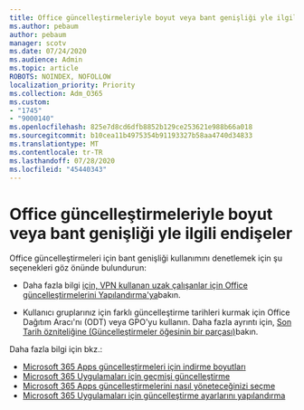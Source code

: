 ```yaml
---
title: Office güncelleştirmeleriyle boyut veya bant genişliği yle ilgili endişeler
ms.author: pebaum
author: pebaum
manager: scotv
ms.date: 07/24/2020
ms.audience: Admin
ms.topic: article
ROBOTS: NOINDEX, NOFOLLOW
localization_priority: Priority
ms.collection: Adm_O365
ms.custom:
- "1745"
- "9000140"
ms.openlocfilehash: 825e7d8cd6dfb8852b129ce253621e988b66a018
ms.sourcegitcommit: b10cea11b4975354b91193327b58aa4740d34833
ms.translationtype: MT
ms.contentlocale: tr-TR
ms.lasthandoff: 07/28/2020
ms.locfileid: "45440343"
---
```

# <a name="size-or-bandwidth-concerns-with-office-updates"></a>Office güncelleştirmeleriyle boyut veya bant genişliği yle ilgili endişeler

Office güncelleştirmeleri için bant genişliği kullanımını denetlemek için şu seçenekleri göz önünde bulundurun:

-   Daha fazla bilgi [için, VPN kullanan uzak çalışanlar için Office güncelleştirmelerini Yapılandırma'ya](https://techcommunity.microsoft.com/t5/office-365-blog/configuring-office-365-proplus-updates-for-remote-workers-using/ba-p/1253491)bakın.  
    
-   Kullanıcı gruplarınız için farklı güncelleştirme tarihleri kurmak için Office Dağıtım Aracı'nı (ODT) veya GPO'yu kullanın. Daha fazla ayrıntı için, [Son Tarih özniteliğine (Güncelleştirmeler öğesinin bir parçası)](https://docs.microsoft.com/deployoffice/configuration-options-for-the-office-2016-deployment-tool#deadline-attribute-part-of-updates-element)bakın.
    
Daha fazla bilgi için bkz.:  
- [Microsoft 365 Apps güncelleştirmeleri için indirme boyutları](https://docs.microsoft.com/officeupdates/download-sizes-office365-proplus-updates)  
- [Microsoft 365 Uygulamaları için geçmişi güncelleştirme](https://docs.microsoft.com/officeupdates/update-history-microsoft365-apps-by-date)  
- [Microsoft 365 Apps güncelleştirmelerini nasıl yöneteceğinizi seçme](https://docs.microsoft.com/deployoffice/choose-how-manage-updates-microsoft-365-apps)  
- [Microsoft 365 Uygulamaları için güncelleştirme ayarlarını yapılandırma](https://docs.microsoft.com/deployoffice/configure-update-settings-microsoft-365-apps)